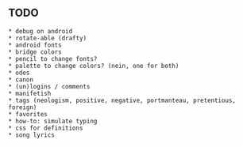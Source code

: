 ## TODO


    * debug on android
    * rotate-able (drafty)
    * android fonts
    * bridge colors
    * pencil to change fonts?
    * palette to change colors? (nein, one for both)
    * odes
    * canon
    * (un)logins / comments
    * manifetish
    * tags (neologism, positive, negative, portmanteau, pretentious, foreign)
    * favorites
    * how-to: simulate typing
    * css for definitions
    * song lyrics


